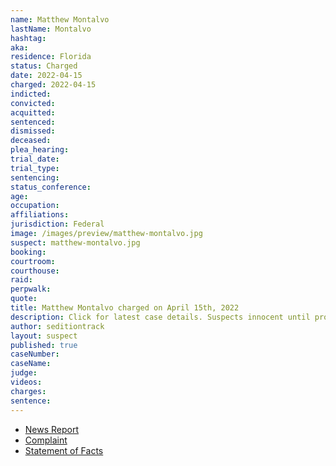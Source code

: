 ```yaml
---
name: Matthew Montalvo
lastName: Montalvo
hashtag:
aka:
residence: Florida
status: Charged
date: 2022-04-15
charged: 2022-04-15
indicted:
convicted:
acquitted:
sentenced:
dismissed:
deceased:
plea_hearing:
trial_date:
trial_type:
sentencing:
status_conference:
age:
occupation:
affiliations:
jurisdiction: Federal
image: /images/preview/matthew-montalvo.jpg
suspect: matthew-montalvo.jpg
booking:
courtroom:
courthouse:
raid:
perpwalk:
quote:
title: Matthew Montalvo charged on April 15th, 2022
description: Click for latest case details. Suspects innocent until proven guilty.
author: seditiontrack
layout: suspect
published: true
caseNumber: 
caseName:
judge:
videos:
charges:
sentence:
---
```

- [News Report](https://www.clickorlando.com/news/local/2022/04/26/man-arrested-on-jan-6-capitol-riot-charges-is-27th-central-floridian-charged/)
- [Complaint](https://www.justice.gov/usao-dc/case-multi-defendant/file/1497021/download)
- [Statement of Facts](https://www.justice.gov/usao-dc/case-multi-defendant/file/1497026/download)
